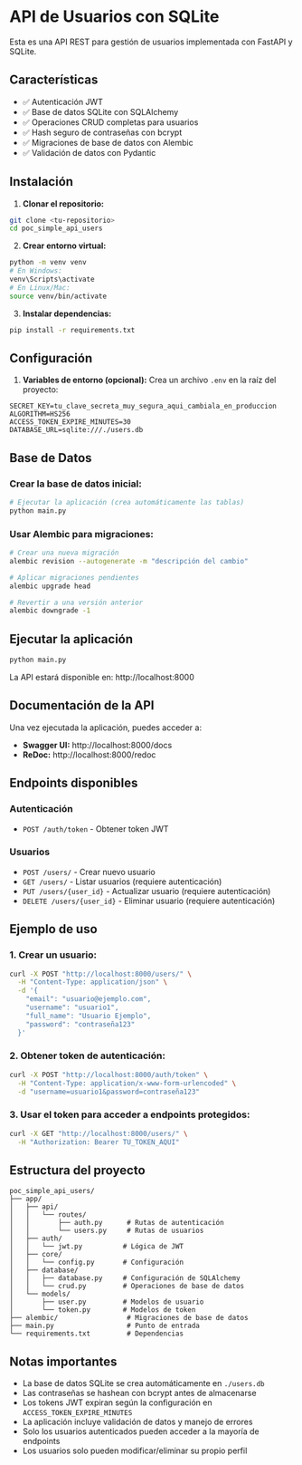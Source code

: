 # API de Usuarios con SQLite

Esta es una API REST para gestión de usuarios implementada con FastAPI y SQLite.

## Características

- ✅ Autenticación JWT
- ✅ Base de datos SQLite con SQLAlchemy
- ✅ Operaciones CRUD completas para usuarios
- ✅ Hash seguro de contraseñas con bcrypt
- ✅ Migraciones de base de datos con Alembic
- ✅ Validación de datos con Pydantic

## Instalación

1. **Clonar el repositorio:**

```bash
git clone <tu-repositorio>
cd poc_simple_api_users
```

2. **Crear entorno virtual:**

```bash
python -m venv venv
# En Windows:
venv\Scripts\activate
# En Linux/Mac:
source venv/bin/activate
```

3. **Instalar dependencias:**

```bash
pip install -r requirements.txt
```

## Configuración

1. **Variables de entorno (opcional):**
   Crea un archivo `.env` en la raíz del proyecto:

```env
SECRET_KEY=tu_clave_secreta_muy_segura_aqui_cambiala_en_produccion
ALGORITHM=HS256
ACCESS_TOKEN_EXPIRE_MINUTES=30
DATABASE_URL=sqlite:///./users.db
```

## Base de Datos

### Crear la base de datos inicial:

```bash
# Ejecutar la aplicación (crea automáticamente las tablas)
python main.py
```

### Usar Alembic para migraciones:

```bash
# Crear una nueva migración
alembic revision --autogenerate -m "descripción del cambio"

# Aplicar migraciones pendientes
alembic upgrade head

# Revertir a una versión anterior
alembic downgrade -1
```

## Ejecutar la aplicación

```bash
python main.py
```

La API estará disponible en: http://localhost:8000

## Documentación de la API

Una vez ejecutada la aplicación, puedes acceder a:

- **Swagger UI:** http://localhost:8000/docs
- **ReDoc:** http://localhost:8000/redoc

## Endpoints disponibles

### Autenticación

- `POST /auth/token` - Obtener token JWT

### Usuarios

- `POST /users/` - Crear nuevo usuario
- `GET /users/` - Listar usuarios (requiere autenticación)
- `PUT /users/{user_id}` - Actualizar usuario (requiere autenticación)
- `DELETE /users/{user_id}` - Eliminar usuario (requiere autenticación)

## Ejemplo de uso

### 1. Crear un usuario:

```bash
curl -X POST "http://localhost:8000/users/" \
  -H "Content-Type: application/json" \
  -d '{
    "email": "usuario@ejemplo.com",
    "username": "usuario1",
    "full_name": "Usuario Ejemplo",
    "password": "contraseña123"
  }'
```

### 2. Obtener token de autenticación:

```bash
curl -X POST "http://localhost:8000/auth/token" \
  -H "Content-Type: application/x-www-form-urlencoded" \
  -d "username=usuario1&password=contraseña123"
```

### 3. Usar el token para acceder a endpoints protegidos:

```bash
curl -X GET "http://localhost:8000/users/" \
  -H "Authorization: Bearer TU_TOKEN_AQUI"
```

## Estructura del proyecto

```
poc_simple_api_users/
├── app/
│   ├── api/
│   │   └── routes/
│   │       ├── auth.py      # Rutas de autenticación
│   │       └── users.py     # Rutas de usuarios
│   ├── auth/
│   │   └── jwt.py          # Lógica de JWT
│   ├── core/
│   │   └── config.py       # Configuración
│   ├── database/
│   │   ├── database.py     # Configuración de SQLAlchemy
│   │   └── crud.py         # Operaciones de base de datos
│   └── models/
│       ├── user.py         # Modelos de usuario
│       └── token.py        # Modelos de token
├── alembic/                 # Migraciones de base de datos
├── main.py                  # Punto de entrada
└── requirements.txt         # Dependencias
```

## Notas importantes

- La base de datos SQLite se crea automáticamente en `./users.db`
- Las contraseñas se hashean con bcrypt antes de almacenarse
- Los tokens JWT expiran según la configuración en `ACCESS_TOKEN_EXPIRE_MINUTES`
- La aplicación incluye validación de datos y manejo de errores
- Solo los usuarios autenticados pueden acceder a la mayoría de endpoints
- Los usuarios solo pueden modificar/eliminar su propio perfil
